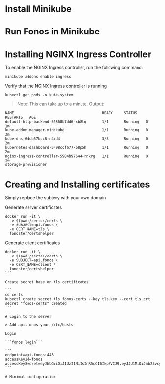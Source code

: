 
# Install Minikube
# Run Fonos in Minikube
# Installing NGINX Ingress Controller

To enable the NGINX Ingress controller, run the following command:

```
minikube addons enable ingress
```

Verify that the NGINX Ingress controller is running

```
kubectl get pods -n kube-system
```

> Note: This can take up to a minute.
Output:

```
NAME                                        READY     STATUS    RESTARTS   AGE
default-http-backend-59868b7dd6-xb8tq       1/1       Running   0          1m
kube-addon-manager-minikube                 1/1       Running   0          3m
kube-dns-6dcb57bcc8-n4xd4                   3/3       Running   0          2m
kubernetes-dashboard-5498ccf677-b8p5h       1/1       Running   0          2m
nginx-ingress-controller-5984b97644-rnkrg   1/1       Running   0          1m
storage-provisioner         
```

# Creating and Installing certificates

Simply replace the subjecy with your own domain

Generate server certificates

```
docker run -it \
  -v $(pwd)/certs:/certs \
  -e SUBJECT=api.fonos \
  -e CERT_NAME=tls \
  fonoster/certshelper
```

Generate client certificates

````
docker run -it \
  -v $(pwd)/certs:/certs \
  -e SUBJECT=api.fonos \
  -e CERT_NAME=client \
  fonoster/certshelper
```

Create secret base on tls certificates

```
cd certs
kubectl create secret tls fonos-certs --key tls.key --cert tls.crt
secret "fonos-certs" created
```

# Login to the server

> Add api.fonos your /etc/hosts

Login

```fonos login```

```
endpoint=api.fonos:443
accessKeyId=fonos
accessKeySecret=eyJhbGciOiJIUzI1NiIsInR5cCI6IkpXVCJ9.eyJJU1MiOiJmb25vcyIsInN1YiI6ImZvbm9zIiwiaWF0IjoxNTk0Njc0MjQxfQ.7iedQpoXxVgBPdxZzmgVba4HY_hK_UZP8jiH1Skp6YA
```

# Minimal configuration